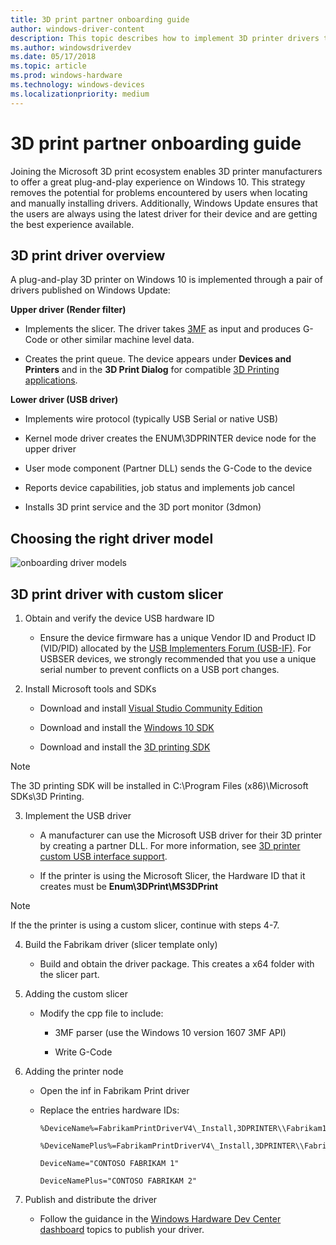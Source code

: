 ```yaml
---
title: 3D print partner onboarding guide
author: windows-driver-content
description: This topic describes how to implement 3D printer drivers that are then published on Windows Update.
ms.author: windowsdriverdev
ms.date: 05/17/2018
ms.topic: article
ms.prod: windows-hardware
ms.technology: windows-devices
ms.localizationpriority: medium
---
```


# 3D print partner onboarding guide

Joining the Microsoft 3D print ecosystem enables 3D printer manufacturers to offer a great plug-and-play experience on Windows 10. This strategy removes the potential for problems encountered by users when locating and manually installing drivers. Additionally, Windows Update ensures that the users are always using the latest driver for their device and are getting the best experience available.

## 3D print driver overview

A plug-and-play 3D printer on Windows 10 is implemented through a pair of drivers published on Windows Update:

**Upper driver (Render filter)**

-   Implements the slicer. The driver takes [3MF](http://www.3mf.io) as input and produces G-Code or other similar machine level data.

-   Creates the print queue. The device appears under **Devices and Printers** and in the **3D Print Dialog** for compatible [3D Printing applications](https://developer.microsoft.com/windows/hardware/3d-software-partners).

**Lower driver (USB driver)**

-   Implements wire protocol (typically USB Serial or native USB)

-   Kernel mode driver creates the ENUM\\3DPRINTER device node for the upper driver

-   User mode component (Partner DLL) sends the G-Code to the device

-   Reports device capabilities, job status and implements job cancel

-   Installs 3D print service and the 3D port monitor (3dmon)

## Choosing the right driver model


![onboarding driver models](images/onboarding-driver-models.png)

## 3D print driver with custom slicer

1. Obtain and verify the device USB hardware ID

    - Ensure the device firmware has a unique Vendor ID and Product ID (VID/PID) allocated by the [USB Implementers Forum (USB-IF)](http://www.usb.org). For USBSER devices, we strongly recommended that you use a unique serial number to prevent conflicts on a USB port changes.

2. Install Microsoft tools and SDKs

    - Download and install [Visual Studio Community Edition](https://go.microsoft.com/fwlink/p/?LinkId=534599)

    - Download and install the [Windows 10 SDK](https://go.microsoft.com/fwlink/p/?LinkID=822845)

    - Download and install the [3D printing SDK](http://go.microsoft.com/fwlink/p/?LinkId=394375)

> [!NOTE]
> The 3D printing SDK will be installed in C:\\Program Files (x86)\\Microsoft SDKs\\3D Printing.

3. Implement the USB driver

    - A manufacturer can use the Microsoft USB driver for their 3D printer by creating a partner DLL. For more information, see [3D printer custom USB interface support](3d-printer-custom-usb-interface.md).

    - If the printer is using the Microsoft Slicer, the Hardware ID that it creates must be **Enum\\3DPrint\\MS3DPrint**

> [!NOTE]
> If the the printer is using a custom slicer, continue with steps 4-7.

4. Build the Fabrikam driver (slicer template only)

    - Build and obtain the driver package. This creates a x64 folder with the slicer part.

5. Adding the custom slicer

    - Modify the cpp file to include:

        -   3MF parser (use the Windows 10 version 1607 3MF API)

        -   Write G-Code

6. Adding the printer node

    - Open the inf in Fabrikam Print driver

    - Replace the entries hardware IDs:

        ```
        %DeviceName%=FabrikamPrintDriverV4\_Install,3DPRINTER\\Fabrikam1

        %DeviceNamePlus%=FabrikamPrintDriverV4\_Install,3DPRINTER\\Fabrikam2

        DeviceName="CONTOSO FABRIKAM 1"

        DeviceNamePlus="CONTOSO FABRIKAM 2"
        ```

7. Publish and distribute the driver

    - Follow the guidance in the [Windows Hardware Dev Center dashboard](https://docs.microsoft.com/windows-hardware/drivers/dashboard) topics to publish your driver.




